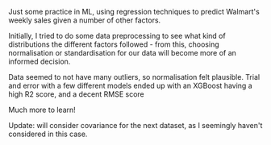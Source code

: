Just some practice in ML, using regression techniques to predict Walmart's weekly sales given a number of other factors.

Initially, I tried to do some data preprocessing to see what kind of distributions the different factors followed - from this, choosing normalisation or standardisation for our data will become more of an informed decision.

Data seemed to not have many outliers, so normalisation felt plausible.
Trial and error with a few different models ended up with an XGBoost having a high R2 score, and a decent RMSE score

Much more to learn!

Update: will consider covariance for the next dataset, as I seemingly haven't considered in this case.
